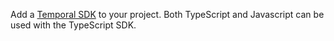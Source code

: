 Add a [Temporal SDK](/concepts/what-is-a-temporal-sdk) to your project.
Both TypeScript and Javascript can be used with the TypeScript SDK.

